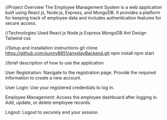 //Project Overview
The Employee Management System is a web application built using React.js, Node.js, Express, and MongoDB. It provides a platform for keeping track of employee data and includes authentication features for secure access.

//Technologies Used
React.js
Node.js
Express
MongoDB
Ant Design
Tailwind css

//Setup and installation instructions
git clone https://github.com/sunny8851/anyplayBackend.git
npm install
npm start

//brief description of how to use the application

User Registration:
Navigate to the registration page.
Provide the required information to create a new account.

User Login:
Use your registered credentials to log in.

Employee Management:
Access the employee dashboard after logging in.
Add, update, or delete employee records.

Logout:
Logout to securely end your session.


